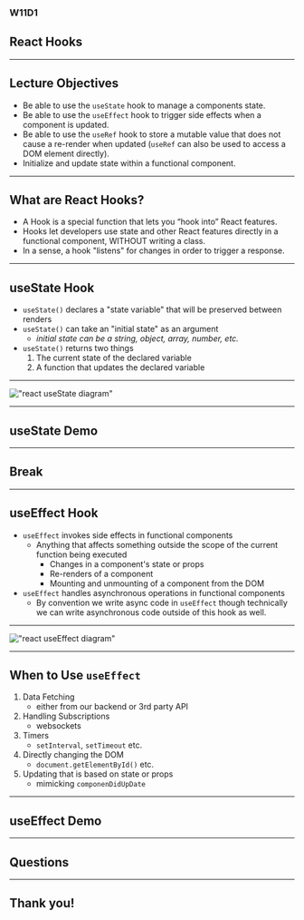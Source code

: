 ### W11D1
## React Hooks

---

## Lecture Objectives 
* Be able to use the `useState` hook to manage a components state.
* Be able to use the `useEffect` hook to trigger side effects when a component is updated.
* Be able to use the `useRef` hook to store a mutable value that does not cause a re-render when updated (`useRef` can also be used to access a DOM element directly). 
* Initialize and update state within a functional component.

---

## What are React Hooks?
* A Hook is a special function that lets you “hook into” React features. 
* Hooks let developers use state and other React features directly in a functional component, WITHOUT writing a class. 
* In a sense, a hook "listens" for changes in order to trigger a response.

---

## useState Hook
* `useState()` declares a "state variable" that will be preserved between renders
* `useState()` can take an "initial state" as an argument
  - *initial state can be a string, object, array, number, etc.*
* `useState()` returns two things
  1. The current state of the declared variable
  2. A function that updates the declared variable

---

!["react useState diagram"](https://aa-ch-lecture-assets.s3.us-west-1.amazonaws.com/react-hooks/use_state_diagram.png)

---

## useState Demo

---

## Break

---

## useEffect Hook
* `useEffect` invokes side effects in functional components
  - Anything that affects something outside the scope of the current function being executed
    - Changes in a component's state or props
    - Re-renders of a component
    - Mounting and unmounting of a component from the DOM
* `useEffect` handles asynchronous operations in functional components 
  - By convention we write async code in `useEffect` though technically we can write asynchronous code outside of this hook as well. 

---

!["react useEffect diagram"](https://aa-ch-lecture-assets.s3.us-west-1.amazonaws.com/react-hooks/use_effect_diagram.png)

---

## When to Use `useEffect` 
1. Data Fetching
   - either from our backend or 3rd party API
2. Handling Subscriptions
   - websockets
3. Timers
   - `setInterval`, `setTimeout` etc. 
4. Directly changing the DOM 
   - `document.getElementById()` etc.
5. Updating that is based on state or props
   - mimicking `componenDidUpDate`

---

## useEffect Demo

---

## Questions

---

## Thank you!
